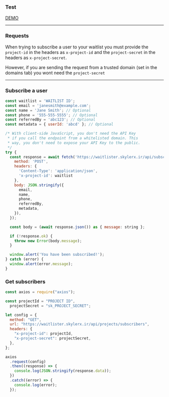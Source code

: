### Test

[DEMO](https://waitlister.skylerx.ir)

---

### Requests

When trying to subscribe a user to your waitlist you must provide the `project-id` in the headers as `x-project-id` and the `project-secret` in the headers as `x-project-secret`.

However, if you are sending the request from a trusted domain (set in the domains tab) you wont need the `project-secret`

---

### Subscribe a user

```js
const waitlist = 'WAITLIST ID';
const email = 'janesmith@example.com';
const name = 'Jane Smith'; // Optional
const phone = '555-555-5555'; // Optional
const referredBy = 'abc123'; // Optional
const metadata = { userId: 'abcd' }; // Optional

/* With client-side JavaScript, you don't need the API Key
 * if you call the endpoint from a whitelisted domain. This
 * way, you don't need to expose your API Key to the public.
 */
try {
  const response = await fetch('https://waitlister.skylerx.ir/api/subscribers', {
    method: 'POST',
    headers: {
      'Content-Type': 'application/json',
      'x-project-id': waitlist
    },
    body: JSON.stringify({
      email,
      name,
      phone,
      referredBy,
      metadata,
    }),
  });

  const body = (await response.json()) as { message: string };

  if (!response.ok) {
    throw new Error(body.message);
  }

  window.alert('You have been subscribed!');
} catch (error) {
  window.alert(error.message);
}

```

### Get subscribers

```js
const axios = require("axios");

const projectId = "PROJECT ID",
  projectSecret = "sk_PROJECT_SECRET";

let config = {
  method: "GET",
  url: "https://waitlister.skylerx.ir/api/projects/subscribers",
  headers: {
    "x-project-id": projectId,
    "x-project-secret": projectSecret,
  },
};

axios
  .request(config)
  .then((response) => {
    console.log(JSON.stringify(response.data));
  })
  .catch((error) => {
    console.log(error);
  });
```
